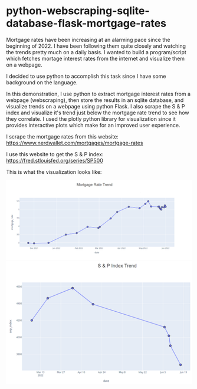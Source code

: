 # python-webscraping-sqlite-database-flask-mortgage-rates

Mortgage rates have been increasing at an alarming pace since the beginning of 2022. I have been following them quite closely and watching the trends pretty much on a daily basis. I wanted to build a program/script which fetches mortage interest rates from the internet and visualize them on a webpage. 

I decided to use python to accomplish this task since I have some background on the language.

In this demonstration, I use python to extract mortgage interest rates from a webpage (webscraping), then store the results in an sqlite database, and visualize trends on a webpage using python Flask. I also scrape the S & P index and visualize it's trend just below the mortgage rate trend to see how they correlate. I used the plotly python library for visualization since it provides interactive plots which make for an improved user experience.

I scrape the mortgage rates from this website:
https://www.nerdwallet.com/mortgages/mortgage-rates

I use this website to get the S & P index:
https://fred.stlouisfed.org/series/SP500

This is what the visualization looks like:

![My Image](static/img/picture_rate_trend.PNG)
![My Image](static/img/picture_snp_trend.PNG)